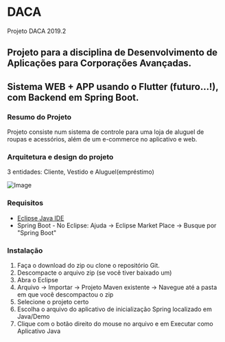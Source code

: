 # DACA
Projeto DACA 2019.2

## Projeto para a disciplina de Desenvolvimento de Aplicações para Corporações Avançadas.
## Sistema WEB + APP usando o Flutter (futuro...!), com Backend em Spring Boot. 

### Resumo do Projeto
Projeto consiste num sistema de controle para uma loja de aluguel de roupas e acessórios, além de um e-commerce no aplicativo e web. 

### Arquitetura e design do projeto
 
3 entidades: Cliente, Vestido e Aluguel(empréstimo)

![Image](https://i.ibb.co/p0Xp58S/Loz-Diagram.png)

### Requisitos
* [Eclipse Java IDE](https://www.eclipse.org/downloads/packages/release/mars/2/eclipse-ide-java-ee-developers)
* Spring Boot - No Eclipse: Ajuda -> Eclipse Market Place -> Busque por "Spring Boot" 

### Instalação
1. Faça o download do zip ou clone o repositório Git.
2. Descompacte o arquivo zip (se você tiver baixado um)
3. Abra o Eclipse
4. Arquivo -> Importar -> Projeto Maven existente -> Navegue até a pasta em que você descompactou o zip
5. Selecione o projeto certo
6. Escolha o arquivo do aplicativo de inicialização Spring localizado em Java/Demo
7. Clique com o botão direito do mouse no arquivo e em Executar como Aplicativo Java


